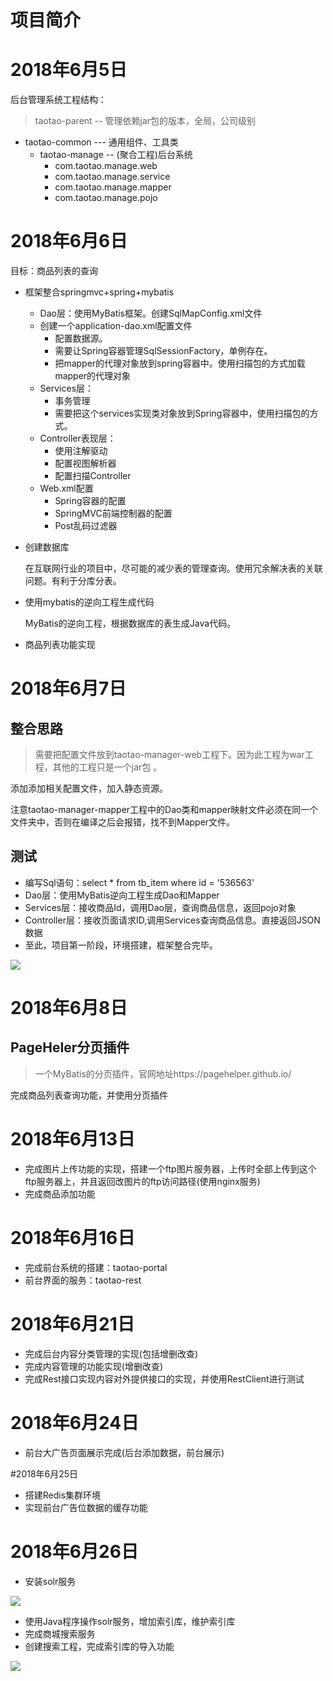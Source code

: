 # 项目简介



# 2018年6月5日

后台管理系统工程结构：
> taotao-parent -- 管理依赖jar包的版本，全局，公司级别

- taotao-common  --- 通用组件、工具类
	- taotao-manage  -- (聚合工程)后台系统
		- com.taotao.manage.web
		- com.taotao.manage.service
		- com.taotao.manage.mapper
		- com.taotao.manage.pojo


# 2018年6月6日 

目标：商品列表的查询

- 框架整合springmvc+spring+mybatis

  - Dao层：使用MyBatis框架。创建SqlMapConfig.xml文件
  - 创建一个application-dao.xml配置文件
    - 配置数据源。
    - 需要让Spring容器管理SqlSessionFactory，单例存在。
    - 把mapper的代理对象放到spring容器中。使用扫描包的方式加载mapper的代理对象
  - Services层：
    - 事务管理
    - 需要把这个services实现类对象放到Spring容器中，使用扫描包的方式。
  - Controller表现层：
    - 使用注解驱动
    - 配置视图解析器
    - 配置扫描Controller
  - Web.xml配置
    - Spring容器的配置
    - SpringMVC前端控制器的配置
    - Post乱码过滤器

- 创建数据库

  在互联网行业的项目中，尽可能的减少表的管理查询。使用冗余解决表的关联问题。有利于分库分表。

- 使用mybatis的逆向工程生成代码

  MyBatis的逆向工程，根据数据库的表生成Java代码。

- 商品列表功能实现

# 2018年6月7日

## 整合思路

>  需要把配置文件放到taotao-manager-web工程下。因为此工程为war工程，其他的工程只是一个jar包 。

添加添加相关配置文件，加入静态资源。

注意taotao-manager-mapper工程中的Dao类和mapper映射文件必须在同一个文件夹中，否则在编译之后会报错，找不到Mapper文件。

## 测试

- 编写Sql语句：select * from tb_item where id = '536563'
- Dao层：使用MyBatis逆向工程生成Dao和Mapper
- Services层：接收商品Id，调用Dao层，查询商品信息，返回pojo对象
- Controller层：接收页面请求ID,调用Services查询商品信息。直接返回JSON数据
- 至此，项目第一阶段，环境搭建，框架整合完毕。

![](https://i.imgur.com/Pmd0R9e.png)

# 2018年6月8日

## PageHeler分页插件

> 一个MyBatis的分页插件，官网地址https://pagehelper.github.io/

完成商品列表查询功能，并使用分页插件



# 2018年6月13日

- 完成图片上传功能的实现，搭建一个ftp图片服务器，上传时全部上传到这个ftp服务器上，并且返回改图片的ftp访问路径(使用nginx服务)
- 完成商品添加功能

# 2018年6月16日
- 完成前台系统的搭建：taotao-portal
- 前台界面的服务：taotao-rest

# 2018年6月21日

- 完成后台内容分类管理的实现(包括增删改查)
- 完成内容管理的功能实现(增删改查)
- 完成Rest接口实现内容对外提供接口的实现，并使用RestClient进行测试

# 2018年6月24日

- 前台大广告页面展示完成(后台添加数据，前台展示)

#2018年6月25日

- 搭建Redis集群环境
- 实现前台广告位数据的缓存功能

# 2018年6月26日

- 安装solr服务

![](https://i.imgur.com/0SzdN9m.png)

- 使用Java程序操作solr服务，增加索引库，维护索引库
- 完成商城搜索服务
- 创建搜索工程，完成索引库的导入功能

![](https://i.imgur.com/GBuREAO.png)

